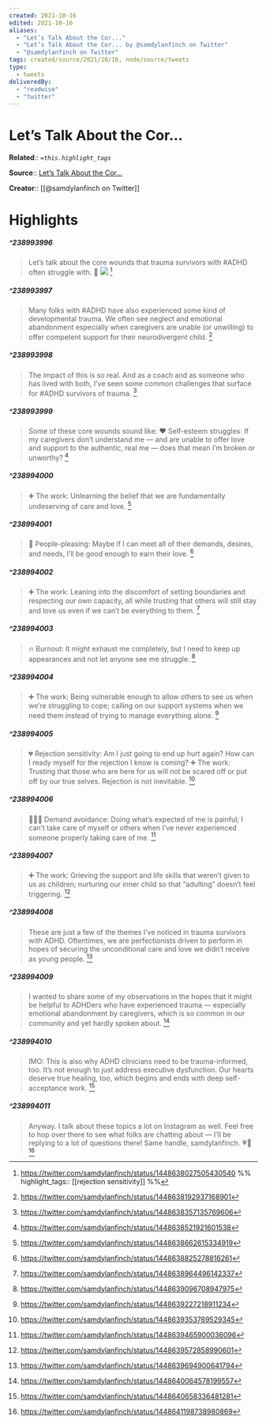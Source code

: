 ```yaml
---
created: 2021-10-16
edited: 2021-10-16
aliases:
  - "Let’s Talk About the Cor..."
  - "Let’s Talk About the Cor... by @samdylanfinch on Twitter"
  - "@samdylanfinch on Twitter"
tags: created/source/2021/10/16, node/source/tweets
type: 
  - tweets
deliveredBy: 
  - "readwise"
  - "twitter"
---
```

# Let’s Talk About the Cor...

**Related**:: 
*`=this.highlight_tags`*

**Source**:: [Let’s Talk About the Cor...](https://twitter.com/samdylanfinch/status/1448638027505430540)

**Creator**:: [[@samdylanfinch on Twitter]]

# Highlights
##### ^238993996
  
> Let’s talk about the core wounds that trauma survivors with \#ADHD often struggle with. 💬 
> ![](https://pbs.twimg.com/media/FBqYm73UcAo0NlN.jpg) 
  [^238993996]

[^238993996]: https://twitter.com/samdylanfinch/status/1448638027505430540
%%
highlight_tags:: [[rejection sensitivity]]
%%
##### ^238993997
  
> Many folks with \#ADHD have also experienced some kind of developmental trauma. We often see neglect and emotional abandonment especially when caregivers are unable (or unwilling) to offer competent support for their neurodivergent child. 
  [^238993997]

[^238993997]: https://twitter.com/samdylanfinch/status/1448638192937168901

##### ^238993998
  
> The impact of this is so real. And as a coach and as someone who has lived with both, I’ve seen some common challenges that surface for \#ADHD survivors of trauma. 
  [^238993998]

[^238993998]: https://twitter.com/samdylanfinch/status/1448638357135769606

##### ^238993999
  
> Some of these core wounds sound like:
> ♥️ Self-esteem struggles: If my caregivers don’t understand me — and are unable to offer love and support to the authentic, real me — does that mean I’m broken or unworthy? 
  [^238993999]

[^238993999]: https://twitter.com/samdylanfinch/status/1448638521921601538

##### ^238994000
  
> ➕ The work: Unlearning the belief that we are fundamentally undeserving of care and love. 
  [^238994000]

[^238994000]: https://twitter.com/samdylanfinch/status/1448638662615334919

##### ^238994001
  
> 👥 People-pleasing: Maybe if I can meet all of their demands, desires, and needs, I’ll be good enough to earn their love. 
  [^238994001]

[^238994001]: https://twitter.com/samdylanfinch/status/1448638825278816261

##### ^238994002
  
> ➕ The work: Leaning into the discomfort of setting boundaries and respecting our own capacity, all while trusting that others will still stay and love us even if we can’t be everything to them. 
  [^238994002]

[^238994002]: https://twitter.com/samdylanfinch/status/1448638964496142337

##### ^238994003
  
> 🔥 Burnout: It might exhaust me completely, but I need to keep up appearances and not let anyone see me struggle. 
  [^238994003]

[^238994003]: https://twitter.com/samdylanfinch/status/1448639096708947975

##### ^238994004
  
> ➕ The work: Being vulnerable enough to allow others to see us when we’re struggling to cope; calling on our support systems when we need them instead of trying to manage everything alone. 
  [^238994004]

[^238994004]: https://twitter.com/samdylanfinch/status/1448639227218911234

##### ^238994005
  
> 💔 Rejection sensitivity: Am I just going to end up hurt again? How can I ready myself for the rejection I know is coming?
> ➕ The work: Trusting that those who are here for us will not be scared off or put off by our true selves. Rejection is not inevitable. 
  [^238994005]

[^238994005]: https://twitter.com/samdylanfinch/status/1448639353769529345

##### ^238994006
  
> 🏃🏻‍♂️ Demand avoidance: Doing what’s expected of me is painful; I can’t take care of myself or others when I’ve never experienced someone properly taking care of me. 
  [^238994006]

[^238994006]: https://twitter.com/samdylanfinch/status/1448639465900036096

##### ^238994007
  
> ➕ The work: Grieving the support and life skills that weren’t given to us as children; nurturing our inner child so that “adulting” doesn’t feel triggering. 
  [^238994007]

[^238994007]: https://twitter.com/samdylanfinch/status/1448639572858990601

##### ^238994008
  
> These are just a few of the themes I’ve noticed in trauma survivors with ADHD. 
> Oftentimes, we are perfectionists driven to perform in hopes of securing the unconditional care and love we didn’t receive as young people. 
  [^238994008]

[^238994008]: https://twitter.com/samdylanfinch/status/1448639694900641794

##### ^238994009
  
> I wanted to share some of my observations in the hopes that it might be helpful to ADHDers who have experienced trauma — especially emotional abandonment by caregivers, which is so common in our community and yet hardly spoken about. 
  [^238994009]

[^238994009]: https://twitter.com/samdylanfinch/status/1448640064578199557

##### ^238994010
  
> IMO: This is also why ADHD clinicians need to be trauma-informed, too.
> It’s not enough to just address executive dysfunction. Our hearts deserve true healing, too, which begins and ends with deep self-acceptance work. 
  [^238994010]

[^238994010]: https://twitter.com/samdylanfinch/status/1448640658336481281

##### ^238994011
  
> Anyway. I talk about these topics a lot on Instagram as well. Feel free to hop over there to see what folks are chatting about — I’ll be replying to a lot of questions there!
> Same handle, samdylanfinch. 💗🧠 
  [^238994011]

[^238994011]: https://twitter.com/samdylanfinch/status/1448641198738980869

